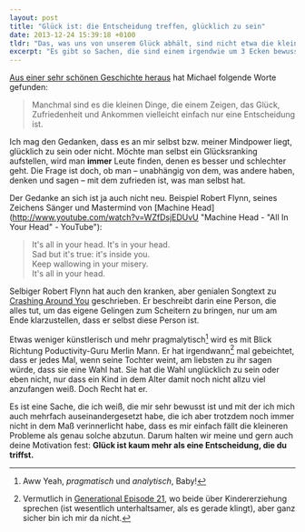 ```yaml
---
layout: post
title: "Glück ist: die Entscheidung treffen, glücklich zu sein"
date: 2013-12-24 15:39:18 +0100
tldr: "Das, was uns von unserem Glück abhält, sind nicht etwa die kleinen und großen Probleme, die jeder von uns mit sich trägt, sondern die Aufmerksamkeit, die wir ihnen widmen."
excerpt: "Es gibt so Sachen, die sind einem irgendwie um 3 Ecken bewusst. Dennoch schafft man es nicht sie auf den Punkt zu bringen. Wenn dann jemand anders voller Erleuchtung erscheint und die Worte formuliert, die eigentlich so offensichtlich waren, hinterlässt das einen bleibenden Eindruck. *Mind = blown*."
---
```


[Aus einer sehr schönen Geschichte heraus](http://www.minimalismus-leben.de/der-typ-der-auf-dem-bahngleis-tanzte/ "Der Typ der auf dem Bahngleis tanzte | Minimalismus leben") hat Michael folgende Worte gefunden:

> Manchmal sind es die kleinen Dinge, die einem Zeigen, das Glück, Zufriedenheit und Ankommen vielleicht einfach nur eine Entscheidung ist.

Ich mag den Gedanken, dass es an mir selbst bzw. meiner Mindpower liegt, glücklich zu sein oder nicht. Möchte man selbst ein Glücksranking aufstellen, wird man **immer** Leute finden, denen es besser und schlechter geht. Die Frage ist doch, ob man – unabhängig von dem, was andere haben, denken und sagen – mit dem zufrieden ist, was man selbst hat.

Der Gedanke an sich ist ja auch nicht neu. Beispiel Robert Flynn, seines Zeichens Sänger und Mastermind von [Machine Head](http://www.youtube.com/watch?v=WZfDsjEDUvU "Machine Head - "All In Your Head" - YouTube"):

> It's all in your head. It's in your head.  
> Sad but it's true: it's inside you.  
> Keep wallowing in your misery.  
> It's all in your head.

Selbiger Robert Flynn hat auch den kranken, aber genialen Songtext zu [Crashing Around You](http://www.youtube.com/watch?v=wKeLIr--fho "Machine Head - Crashing Around You - YouTube") geschrieben. Er beschreibt darin eine Person, die alles tut, um das eigene Gelingen zum Scheitern zu bringen, nur um am Ende klarzustellen, dass er selbst diese Person ist.

Etwas weniger künstlerisch und mehr pragmalytisch[^wortkreation] wird es mit Blick Richtung Poductivity-Guru Merlin Mann. Er hat irgendwann[^generational] mal gebeichtet, dass er jedes Mal, wenn seine Tochter weint, am liebsten zu ihr sagen würde, dass sie eine Wahl hat. Sie hat die Wahl unglücklich zu sein oder eben nicht, nur dass ein Kind in dem Alter damit noch nicht allzu viel anzufangen weiß. Doch Recht hat er.

[^wortkreation]: Aww Yeah, *pragmatisch* und *analytisch*, Baby!

[^generational]: Vermutlich in [Generational Episode 21](http://www.70decibels.com/generational/2013/2/9/021-raising-a-human.html "70Decibels - Generational - 021 - Raising a Human"), wo beide über Kindererziehung sprechen (ist wesentlich unterhaltsamer, als es gerade klingt), aber ganz sicher bin ich mir da nicht.

Es ist eine Sache, die ich weiß, die mir sehr bewusst ist und mit der ich mich auch mehrfach auseinandergesetzt habe, die ich aber trotzdem noch immer nicht in dem Maß verinnerlicht habe, dass es mir einfach fällt die kleineren Probleme als genau solche abzutun. Darum halten wir meine und gern auch deine Motivation fest: **Glück ist kaum mehr als eine Entscheidung, die du triffst.**
